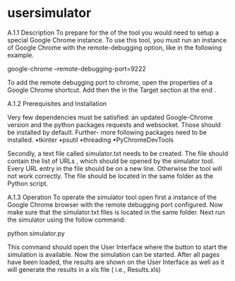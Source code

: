 # usersimulator



A.1.1    Description
To prepare for the of the tool you would need to setup a special Google Chrome instance.
To use this tool, you must run an instance of Google Chrome with the remote-debugging
option, like in the following example.


google-chrome –remote-debugging-port=9222


To add the remote debugging port to chrome, open the properties of a Google Chrome
shortcut.  Add then the in the Target section at the end .


A.1.2    Prerequisites and Installation

Very  few  dependencies  must  be  satisfied:  an  updated  Google-Chrome  version  and  the
python packages requests and websocket.  Those should be installed by default.  Further-
more following packages need to be installed.
•tkinter
•psutil
•threading
•PyChromeDevTools

Secondly, a text file called simulator.txt needs to be created.  The file should contain the
list of URLs , which should be opened by the simulator tool.  Every URL
entry in the file should be on a new line.  Otherwise the tool will not work correctly.  The
file should be located in the same folder as the Python script.



A.1.3    Operation
To operate the simulator tool open first a instance of the Google Chrome browser with the
remote debugging port configured.  Now make sure that the simulator.txt files is located
in the same folder.  Next run the simulator using the follow command:

python simulator.py

This command should open the User Interface where the button to start the simulation
is available.  Now the simulation can be started.  After all pages have been loaded, the
results are shown on the User Interface as well as it will generate the results in a xls file
(
i.e.,
Results.xls)
